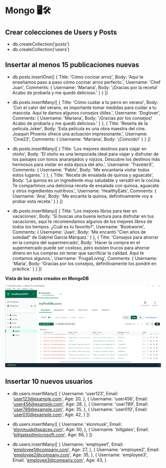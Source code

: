 # Mongo 🖥️🛠️ 

<h2>Crear colecciones de Users y Posts</h2>

- db.createCollection('posts')
- db.createCollection('users')

<h2>Insertar al menos 15 publicaciones nuevas</h2>

- db.posts.insertOne([
 {
   Title: 'Cómo cocinar arroz',
   Body: 'Aquí te enseñamos paso a paso cómo cocinar arroz perfecto.',
   Username: 'Chef Juan',
   Comments: {
     Username: 'Mariana',
     Body: '¡Gracias por la receta! Acabo de probarla y me quedó delicioso.'
   }
 }
 ])
 
 - db.posts.insertMany([
 {
   Title: 'Cómo cuidar a tu perro en verano',
   Body: 'Con el calor del verano, es importante tomar medidas para cuidar a tu mascota. Aquí te damos algunos consejos útiles.',
   Username: 'Doglover',
   Comments: {
     Username: 'Mariana',
     Body: '¡Gracias por los consejos! Acabo de probarla y me quedó delicioso.'
   }
 },
 {
   Title: 'Reseña de la película Joker',
   Body: 'Esta película es una obra maestra del cine. Joaquin Phoenix ofrece una actuación impresionante.',
   Username: 'Cine23',
   Comments: {
     Username: 'Mariana',
     Body: '¡Coincido!'
   }
 }
 ])
 
 -  db.posts.insertMany([
 {
   Title: 'Los mejores destinos para viajar en otoño',
   Body: 'El otoño es una temporada ideal para viajar y disfrutar de los paisajes con tonos anaranjados y rojizos. Descubre los destinos más hermosos para visitar en esta época del año.',
   Username: 'TravelerX',
   Comments: {
     Username: 'Pablo',
     Body: 'Me encantaría visitar todos estos lugares.'
   }
 },
 {
   Title: 'Receta de ensalada de quinoa y aguacate',
   Body: 'La quinoa es un ingrediente muy saludable y versátil en la cocina. Te compartimos una deliciosa receta de ensalada con quinoa, aguacate y otros ingredientes nutritivos.',
   Username: 'HealthyEats',
   Comments: {
     Username: 'Ana',
     Body: 'Me encanta la quinoa, definitivamente voy a probar esta receta.'
   }
 }
 ])
 
 - db.posts.insertMany([
 {
   Title: 'Los mejores libros para leer en vacaciones',
   Body: 'Si buscas una buena lectura para disfrutar en tus vacaciones, aquí te recomendamos algunos de los mejores libros de todos los tiempos. ¿Cuál es tu favorito?',
   Username: 'Bookworm',
   Comments: {
     Username: 'Juan',
     Body: 'Me encantó "Cien años de soledad" de Gabriel García Márquez.'
   }
 },
 {
   Title: 'Consejos para ahorrar en la compra del supermercado',
   Body: 'Hacer la compra en el supermercado puede ser costoso, pero existen trucos para ahorrar dinero en tus compras sin tener que sacrificar la calidad. Aquí te contamos algunos.',
   Username: 'FrugalLiving',
   Comments: {
     Username: 'María',
     Body: 'Gracias por los consejos, definitivamente los pondré en práctica.'
   }
 }
 ])
 
 **Vista de los posts creados en MongoDB**
 
![](https://github.com/Goner10/Mongo/blob/main/posts.png)

<h2>Insertar 10 nuevos usuarios</h2>

- db.users.insertMany([
{
     Username: 'user123',
     Email: 'user123@example.com',
     Age: 20,
 },
 {
     Username: 'user456',
     Email: 'user456@example.com',
     Age: 28,
 },
 {
     Username: 'user789',
     Email: 'user789@example.com',
     Age: 35,
 },
 {
     Username: 'user010',
     Email: 'user010@example.com',
     Age: 42,
 }
 ])
 
 - db.users.insertMany([
  {
     Username: 'elonmusk',
     Email: 'elonmusk@spacex.com',
     Age: 50,
 },
 {
     Username: 'billgates',
     Email: 'billgates@microsoft.com',
     Age: 66,
 }
])

- db.users.insertMany([
 {
     Username: 'employee1',
     Email: 'employee1@company.com',
     Age: 27,
 },
 {
     Username: 'employee2',
     Email: 'employee2@company.com',
     Age: 35,
 },
 {
     Username: 'employee3',
     Email: 'employee3@company.com',
     Age: 43,
 }
